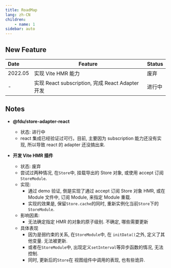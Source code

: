 ```yaml
---
title: RoadMap
lang: zh-CN
children:
    - name: 1
sidebar: auto
---
```


## New Feature

| Date    | Feature                                          | Status |
| :------ | ------------------------------------------------ | ------ |
| 2022.05 | 实现 Vite HMR 能力                               | 废弃   |
| -       | 实现 React subscription, 完成 React Adapter 开发 | 进行中 |

## Notes

-   **@fdu/store-adapter-react**

    -   状态: 进行中
    -   react 集成已经验证过可行。目前, 主要因为 subscription 能力还没有实现, 所以导致 react 的 adapter 还没搞出来.

-   **开发 Vite HMR 插件**
    -   状态: 废弃
    -   尝试过两种情况, 在`Store`中, 挂载导出的 Store 对象, 或使用 accept 订阅`StoreModule`.
    -   实现:
        -   通过 demo 验证, 倒是实现了通过 accept 订阅 Store 对象 HMR, 或在 Module 文件中, 订阅 Module, 来指定 Module 重载.
        -   实现的效果是, 保留`Store.cache`的同时, 重新实例化当前`Store`下的`StoreModule`.
    -   影响因素:
        -   无法确定指定 HMR 的对象的原子级别. 不确定, 哪些需要更新
    -   具体表现
        -   因为是弱约束的关系, 在`StoreModule`中, 在 `initData()`之外, 定义了其他变量. 无法被更新.
        -   或者在`StoreModule`中, 出现定义`setInterval`等异步函数的情况, 无法控制.
        -   同时, 更新后的`Store`在 视图组件中调用的表现, 也有些诡异.
